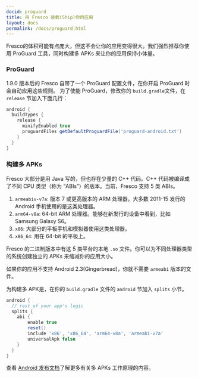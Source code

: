 ```yaml
---
docid: proguard
title: 用 Fresco 装载(Ship)你的应用
layout: docs
permalink: /docs/proguard.html
---
```


Fresco的体积可能有点庞大，但这不会让你的应用变得很大。我们强烈推荐你使用 ProGuard 工具，同时构建多 APKs 来让你的应用保持小体量。

### ProGuard

1.9.0 版本后的 Fresco 自带了一个 ProGuard 配置文件，在你开启 ProGuard 时会自动应用这些规则。
为了使能 ProGuard，修改你的 `build.gradle`文件，在 `release` 节加入下面几行：

```groovy
android {
  buildTypes {
    release {
      minifyEnabled true
      proguardFiles getDefaultProguardFile('proguard-android.txt')
    }
  }
}
```

### 构建多 APKs

Fresco 大部分是用 Java 写的，但也存在少量的 C++ 代码。C++ 代码被编译成了不同 CPU 类型（称为 “ABIs”）的版本。当前，Fresco 支持 5 类 ABIs。

1. `armeabiv-v7a`: 版本 7 或更高版本的 ARM 处理器。大多数 2011-15 发行的 Android 手机使用的是这类处理器。
2. `arm64-v8a`: 64-bit ARM 处理器。能够在新发行的设备中看到，比如 Samsung Galaxy S6。
3. `x86`: 大部分的平板手机和模拟器使用这类处理器。
4. `x86_64`: 用在 64-bit 的平板上。

Fresco 的二进制版本中有这 5 类平台的本地 `.so` 文件。你可以为不同处理器类型的系统创建独立的 APKs 来缩减你的应用大小。

如果你的应用不支持 Android 2.3(Gingerbread)，你就不需要 `armeabi` 版本的文件。

为构建多 APK是，在你的 `build.gradle` 文件的 `android` 节加入 `splits` 小节。

```groovy
android {
  // rest of your app's logic
  splits {
    abi {
        enable true
        reset()
        include 'x86', 'x86_64', 'arm64-v8a', 'armeabi-v7a'
        universalApk false
    }
  }
}
```

查看 [Android 发布文档](https://developer.android.com/google/play/publishing/multiple-apks.html)了解更多有关多 APKs 工作原理的内容。
